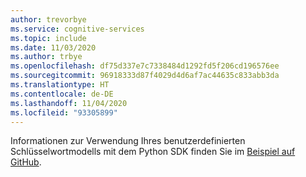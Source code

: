 ```yaml
---
author: trevorbye
ms.service: cognitive-services
ms.topic: include
ms.date: 11/03/2020
ms.author: trbye
ms.openlocfilehash: df75d337e7c7338484d1292fd5f206cd196576ee
ms.sourcegitcommit: 96918333d87f4029d4d6af7ac44635c833abb3da
ms.translationtype: HT
ms.contentlocale: de-DE
ms.lasthandoff: 11/04/2020
ms.locfileid: "93305899"
---
```

Informationen zur Verwendung Ihres benutzerdefinierten Schlüsselwortmodells mit dem Python SDK finden Sie im [Beispiel auf GitHub](https://github.com/Azure-Samples/cognitive-services-speech-sdk/blob/b4257370e1d799f0b8b64be9bf2a34cad8b1a251/samples/python/console/speech_sample.py#L517).